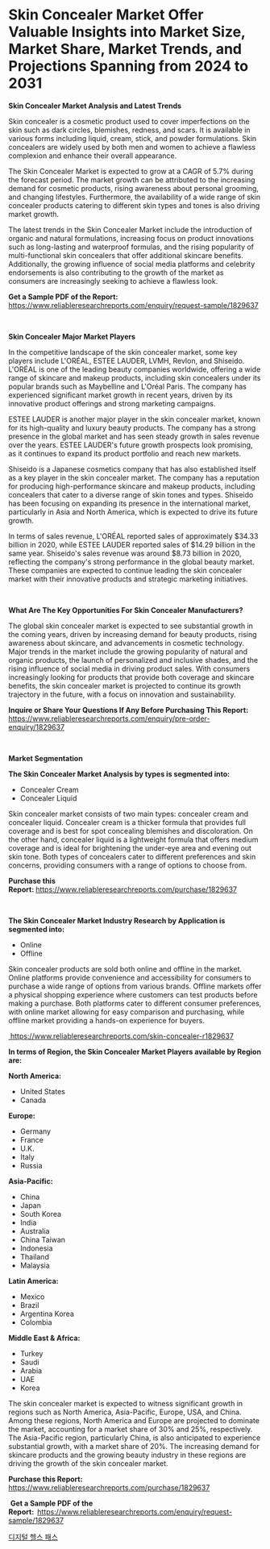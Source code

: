 <p><h1>Skin Concealer Market Offer Valuable Insights into Market Size, Market Share, Market Trends, and Projections Spanning from 2024 to 2031</h1></p><p><strong>Skin Concealer Market Analysis and Latest Trends</strong></p>
<p><p>Skin concealer is a cosmetic product used to cover imperfections on the skin such as dark circles, blemishes, redness, and scars. It is available in various forms including liquid, cream, stick, and powder formulations. Skin concealers are widely used by both men and women to achieve a flawless complexion and enhance their overall appearance.</p><p>The Skin Concealer Market is expected to grow at a CAGR of 5.7% during the forecast period. The market growth can be attributed to the increasing demand for cosmetic products, rising awareness about personal grooming, and changing lifestyles. Furthermore, the availability of a wide range of skin concealer products catering to different skin types and tones is also driving market growth.</p><p>The latest trends in the Skin Concealer Market include the introduction of organic and natural formulations, increasing focus on product innovations such as long-lasting and waterproof formulas, and the rising popularity of multi-functional skin concealers that offer additional skincare benefits. Additionally, the growing influence of social media platforms and celebrity endorsements is also contributing to the growth of the market as consumers are increasingly seeking to achieve a flawless look.</p></p>
<p><strong>Get a Sample PDF of the Report:&nbsp;</strong> <a href="https://www.reliableresearchreports.com/enquiry/request-sample/1829637">https://www.reliableresearchreports.com/enquiry/request-sample/1829637</a></p>
<p>&nbsp;</p>
<p><strong>Skin Concealer Major Market Players</strong></p>
<p><p>In the competitive landscape of the skin concealer market, some key players include L'ORÉAL, ESTEE LAUDER, LVMH, Revlon, and Shiseido. L'ORÉAL is one of the leading beauty companies worldwide, offering a wide range of skincare and makeup products, including skin concealers under its popular brands such as Maybelline and L'Oréal Paris. The company has experienced significant market growth in recent years, driven by its innovative product offerings and strong marketing campaigns.</p><p>ESTEE LAUDER is another major player in the skin concealer market, known for its high-quality and luxury beauty products. The company has a strong presence in the global market and has seen steady growth in sales revenue over the years. ESTEE LAUDER's future growth prospects look promising, as it continues to expand its product portfolio and reach new markets.</p><p>Shiseido is a Japanese cosmetics company that has also established itself as a key player in the skin concealer market. The company has a reputation for producing high-performance skincare and makeup products, including concealers that cater to a diverse range of skin tones and types. Shiseido has been focusing on expanding its presence in the international market, particularly in Asia and North America, which is expected to drive its future growth.</p><p>In terms of sales revenue, L'ORÉAL reported sales of approximately $34.33 billion in 2020, while ESTEE LAUDER reported sales of $14.29 billion in the same year. Shiseido's sales revenue was around $8.73 billion in 2020, reflecting the company's strong performance in the global beauty market. These companies are expected to continue leading the skin concealer market with their innovative products and strategic marketing initiatives.</p></p>
<p>&nbsp;</p>
<p><strong>What Are The Key Opportunities For Skin Concealer Manufacturers?</strong></p>
<p><p>The global skin concealer market is expected to see substantial growth in the coming years, driven by increasing demand for beauty products, rising awareness about skincare, and advancements in cosmetic technology. Major trends in the market include the growing popularity of natural and organic products, the launch of personalized and inclusive shades, and the rising influence of social media in driving product sales. With consumers increasingly looking for products that provide both coverage and skincare benefits, the skin concealer market is projected to continue its growth trajectory in the future, with a focus on innovation and sustainability.</p></p>
<p><strong>Inquire or Share Your Questions If Any Before Purchasing This Report:</strong> <a href="https://www.reliableresearchreports.com/enquiry/pre-order-enquiry/1829637">https://www.reliableresearchreports.com/enquiry/pre-order-enquiry/1829637</a></p>
<p>&nbsp;</p>
<p><strong>Market Segmentation</strong></p>
<p><strong>The Skin Concealer Market Analysis by types is segmented into:</strong></p>
<p><ul><li>Concealer Cream</li><li>Concealer Liquid</li></ul></p>
<p><p>Skin concealer market consists of two main types: concealer cream and concealer liquid. Concealer cream is a thicker formula that provides full coverage and is best for spot concealing blemishes and discoloration. On the other hand, concealer liquid is a lightweight formula that offers medium coverage and is ideal for brightening the under-eye area and evening out skin tone. Both types of concealers cater to different preferences and skin concerns, providing consumers with a range of options to choose from.</p></p>
<p><strong>Purchase this Report:&nbsp;</strong><a href="https://www.reliableresearchreports.com/purchase/1829637">https://www.reliableresearchreports.com/purchase/1829637</a></p>
<p>&nbsp;</p>
<p><strong>The Skin Concealer Market Industry Research by Application is segmented into:</strong></p>
<p><ul><li>Online</li><li>Offline</li></ul></p>
<p><p>Skin concealer products are sold both online and offline in the market. Online platforms provide convenience and accessibility for consumers to purchase a wide range of options from various brands. Offline markets offer a physical shopping experience where customers can test products before making a purchase. Both platforms cater to different consumer preferences, with online market allowing for easy comparison and purchasing, while offline market providing a hands-on experience for buyers.</p></p>
<p><a href="https://www.reliableresearchreports.com/skin-concealer-r1829637">&nbsp;https://www.reliableresearchreports.com/skin-concealer-r1829637</a></p>
<p><strong>In terms of Region, the Skin Concealer Market Players available by Region are:</strong></p>
<p>
    <p> <strong> North America: </strong>
        <ul>
            <li>United States</li>
            <li>Canada</li>
        </ul>
        </p> 
    <p> <strong> Europe: </strong>
        <ul>
            <li>Germany</li>
            <li>France</li>
            <li>U.K.</li>
            <li>Italy</li>
            <li>Russia</li>
        </ul>
        </p> 
    <p> <strong> Asia-Pacific: </strong>
        <ul>
            <li>China</li>
            <li>Japan</li>
            <li>South Korea</li>
            <li>India</li>
            <li>Australia</li>
            <li>China Taiwan</li>
            <li>Indonesia</li>
            <li>Thailand</li>
            <li>Malaysia</li>
        </ul>
        </p> 
    <p> <strong> Latin America: </strong>
        <ul>
            <li>Mexico</li>
            <li>Brazil</li>
            <li>Argentina Korea</li>
            <li>Colombia</li>
        </ul>
        </p> 
    <p> <strong> Middle East & Africa: </strong>
        <ul>
            <li>Turkey</li>
            <li>Saudi</li>
            <li>Arabia</li>
            <li>UAE</li>
            <li>Korea</li>
        </ul>
    </p>
    </p>
<p><p>The skin concealer market is expected to witness significant growth in regions such as North America, Asia-Pacific, Europe, USA, and China. Among these regions, North America and Europe are projected to dominate the market, accounting for a market share of 30% and 25%, respectively. The Asia-Pacific region, particularly China, is also anticipated to experience substantial growth, with a market share of 20%. The increasing demand for skincare products and the growing beauty industry in these regions are driving the growth of the skin concealer market.</p></p>
<p><strong>Purchase this Report: </strong><a href="https://www.reliableresearchreports.com/purchase/1829637">https://www.reliableresearchreports.com/purchase/1829637</a></p>
<p>&nbsp;<strong>Get a Sample PDF of the Report:&nbsp;&nbsp;</strong><a href="https://www.reliableresearchreports.com/enquiry/request-sample/1829637">https://www.reliableresearchreports.com/enquiry/request-sample/1829637</a></p>
<p><strong></strong></p>
<p><p><a href="https://github.com/tasfiyaj85/Market-Research-Report-List-2/blob/main/423276539772.md">디지털 헬스 패스</a></p></p>